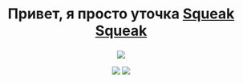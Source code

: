 <h1 align="center">Привет, я просто уточка 
  <a href="https://t.me/NayaAles" target="_blank">Squeak Squeak</a></h1>
<h3 align="center">

![](https://github-profile-summary-cards.vercel.app/api/cards/profile-details?username=nayaales&theme=github_dark)

![](http://github-profile-summary-cards.vercel.app/api/cards/stats?username=nayaales&theme=github_dark) ![](http://github-profile-summary-cards.vercel.app/api/cards/productive-time?username=nayaales&theme=github_dark&utcOffset=8)

</h3>
